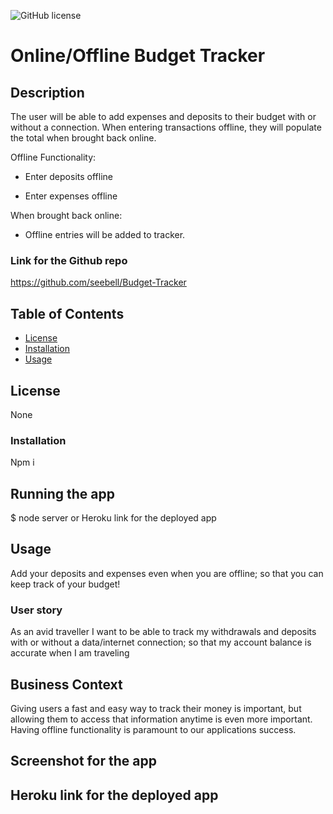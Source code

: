 ![GitHub license](https://img.shields.io/badge/license-None-important.svg)

# Online/Offline Budget Tracker

## Description
 The user will be able to add expenses and deposits to their budget with or without a connection. When entering transactions offline, they will populate the total when brought back online.

Offline Functionality:

  * Enter deposits offline

  * Enter expenses offline

When brought back online:

  * Offline entries will be added to tracker.


### Link for the Github repo
https://github.com/seebell/Budget-Tracker

## Table of Contents
* [License](#license)
* [Installation](#installation)
* [Usage](#usage)

## License

None

### Installation

Npm i

## Running the app

$ node server or Heroku link for the deployed app

## Usage

Add your deposits and expenses even when you are offline; so that you can keep track of your budget!


### User story
As an avid traveller
I want to be able to track my withdrawals and deposits with or without a data/internet connection;
so that my account balance is accurate when I am traveling

## Business Context

Giving users a fast and easy way to track their money is important, but allowing them to access that information anytime is even more important. Having offline functionality is paramount to our applications success.

## Screenshot for the app


## Heroku link for the deployed app


